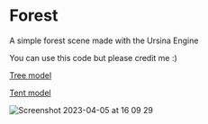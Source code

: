 # Forest
A simple forest scene made with the Ursina Engine

You can use this code but please credit me :)

[Tree model](https://poly.pizza/m/w8ZaiYjK8C)

[Tent model](https://poly.pizza/m/LrTs3hVGXv)



![Screenshot 2023-04-05 at 16 09 29](https://user-images.githubusercontent.com/77012627/230124137-5116a3f5-6dc5-44f8-a630-67594311f3f0.png)
